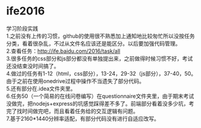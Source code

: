 # ife2016  
学习阶段实践  
1.之前没有上传的习惯，github的使用很不熟悉加上通知地比较匆忙所以没按任务分类，看着很杂乱，不过从文件名应该还是能区分。以后要加强代码管理。  
2.查看任务：http://ife.baidu.com/2016/task/all  
3.很多任务的css部分和js部分都没有单独提出来，之前做得时候习惯不好，考试还没结束没时间搞了。  
4.做过的任务有1-12（html，css部分），13-24，29-32（js部分），37-40，50。由于之前在使用onedrive过程中操作不当遗失了部分代码。  
5.还有部分在.idea文件夹里。  
6.任务50（一个简易的在线问卷编写）在questionnaire文件夹里，由于期末考试没做完，把nodejs+express的坑感觉踩得差不多了。前端部分看着没多少坑，考完了找时间做完吧，而且看着任务给的交互逻辑有问题。  
7.基于2160*1440分辨率适配，有部分代码没有进行自适应改写。
